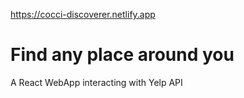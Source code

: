 https://cocci-discoverer.netlify.app

# Find any place around you
A React WebApp interacting with Yelp API
